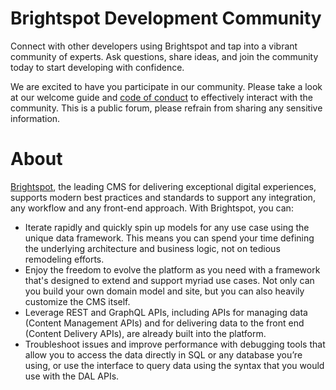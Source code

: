 

# Brightspot Development Community

Connect with other developers using Brightspot and tap into a vibrant community of experts. Ask questions, share ideas, and join the community today to start developing with confidence.

We are excited to have you participate in our community. Please take a look at our welcome guide and [code of conduct](https://github.com/brightspot/community/blob/main/.github/CODE_OF_CONDUCT.md) to effectively interact with the community. This is a public forum, please refrain from sharing any sensitive information.

# About

[Brightspot](https://www.brightspot.com), the leading CMS for delivering exceptional digital experiences, supports modern best practices and standards to support any integration, any workflow and any front-end approach. With Brightspot, you can:

- Iterate rapidly and quickly spin up models for any use case using the unique data framework. This means you can spend your time defining the underlying architecture and business logic, not on tedious remodeling efforts.
- Enjoy the freedom to evolve the platform as you need with a framework that's designed to extend and support myriad use cases. Not only can you build your own domain model and site, but you can also heavily customize the CMS itself.
- Leverage REST and GraphQL APIs, including APIs for managing data (Content Management APIs) and for delivering data to the front end (Content Delivery APIs), are already built into the platform.
- Troubleshoot issues and improve performance with debugging tools that allow you to access the data directly in SQL or any database you’re using, or use the interface to query data using the syntax that you would use with the DAL APIs.
